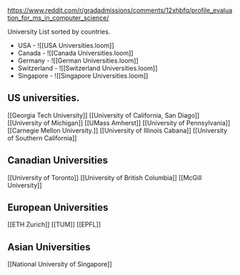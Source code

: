 https://www.reddit.com/r/gradadmissions/comments/12xhbfq/profile_evaluation_for_ms_in_computer_science/

University List sorted by countries.
- USA - ![[USA Universities.loom]]
- Canada - ![[Canada Universities.loom]]
- Germany - ![[German Universities.loom]]
- Switzerland - ![[Switzerland Universities.loom]]
- Singapore - ![[Singapore Universities.loom]]
 

## US universities.

[[Georgia Tech University]]
[[University of California, San Diago]]
[[University of Michigan]]
[[UMass Amherst]]
[[University of Pennsylvania]]
[[Carnegie Mellon University.]]
[[University of Illinois Cabana]]
[[University of Southern California]]

## Canadian Universities
[[University of Toronto]]
[[University of British Columbia]]
[[McGill University]]


## European Universities
[[ETH Zurich]]
[[TUM]]
[[EPFL]]


## Asian Universities
[[National University of Singapore]]




